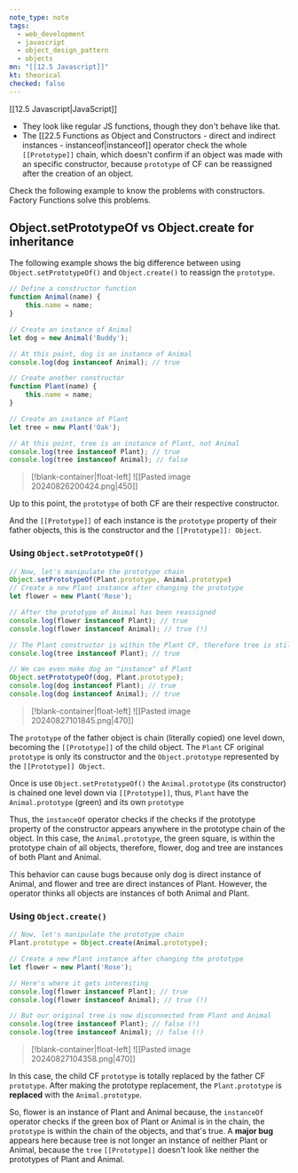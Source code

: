 ```yaml
---
note_type: note
tags:
  - web_development
  - javascript
  - object_design_pattern
  - objects
mn: "[[12.5 Javascript]]"
kt: theorical
checked: false
---
```

[[12.5 Javascript|JavaScript]]

- They look like regular JS functions, though they don't behave like that. 
- The [[22.5 Functions as Object and Constructors -  direct and indirect instances - instanceof|instanceof]] operator check the whole `[[Prototype]]` chain, which doesn't confirm if an object was made with an specific constructor, because `prototype` of CF can be reassigned after the creation of an object. 

Check the following example to know the problems with constructors. Factory Functions solve this problems. 

## Object.setPrototypeOf vs Object.create for inheritance
The following example shows the big difference between using `Object.setPrototypeOf()` and `Object.create()` to reassign the `prototype`. 

```js
// Define a constructor function
function Animal(name) {
    this.name = name;
}

// Create an instance of Animal
let dog = new Animal('Buddy');

// At this point, dog is an instance of Animal
console.log(dog instanceof Animal); // true

// Create another constructor
function Plant(name) {
    this.name = name;
}

// Create an instance of Plant
let tree = new Plant('Oak');

// At this point, tree is an instance of Plant, not Animal
console.log(tree instanceof Plant); // true
console.log(tree instanceof Animal); // false
```

>[!blank-container|float-left]
>![[Pasted image 20240826200424.png|450]]


Up to this point, the `prototype` of both CF are their respective constructor.


And the `[[Prototype]]` of each instance is the `prototype` property of their father objects, this is the constructor and the `[[Prototype]]: Object`.



### Using `Object.setPrototypeOf()`
```js
// Now, let's manipulate the prototype chain
Object.setPrototypeOf(Plant.prototype, Animal.prototype)
// Create a new Plant instance after changing the prototype
let flower = new Plant('Rose');

// After the prototype of Animal has been reassigned 
console.log(flower instanceof Plant); // true
console.log(flower instanceof Animal); // true (!)

// The Plant constructor is within the Plant CF, therefore tree is still a direct instance of Plant
console.log(tree instanceof Plant); // true

// We can even make dog an "instance" of Plant
Object.setPrototypeOf(dog, Plant.prototype);
console.log(dog instanceof Plant); // true 
console.log(dog instanceof Animal); // true
```

>[!blank-container|float-left]
![[Pasted image 20240827101845.png|470]]


The `prototype` of the father object is chain (literally copied) one level down, becoming the `[[Prototype]]` of the child object. The `Plant` CF original `prototype` is only its constructor and the `Object.prototype` represented by the `[[Prototype]] Object`. 

Once is use `Object.setPrototypeOf()` the `Animal.prototype` (its constructor) is chained one level down via `[[Prototype]]`, thus, `Plant`  have the `Animal.prototype` (green) and its own `prototype`

Thus, the `instanceOf` operator checks if the  checks if the prototype property of the constructor appears anywhere in the prototype chain of the object. In this case, the `Animal.prototype`, the green square, is within the prototype chain of all objects, therefore, flower, dog and tree are instances  of both Plant and Animal.

This behavior can cause bugs because only dog is direct instance of Animal, and flower and tree are direct instances of Plant. However, the operator thinks all objects are instances of both Animal and Plant. 


### Using `Object.create()`
```js
// Now, let's manipulate the prototype chain
Plant.prototype = Object.create(Animal.prototype);

// Create a new Plant instance after changing the prototype
let flower = new Plant('Rose');

// Here's where it gets interesting
console.log(flower instanceof Plant); // true
console.log(flower instanceof Animal); // true (!)

// But our original tree is now disconnected from Plant and Animal
console.log(tree instanceof Plant); // false (!)
console.log(tree instanceof Animal); // false (!)
```

>[!blank-container|float-left]
![[Pasted image 20240827104358.png|470]]

In this case, the child CF `prototype` is totally replaced by the father CF `prototype`. After making the prototype replacement, the `Plant.prototype` is **replaced** with the `Animal.prototype`. 

So, flower is an instance of Plant and Animal because, the `instanceOf` operator checks if the green box of Plant or Animal is in the chain, the `prototype` is within the chain of the objects, and that's true. A **major bug** appears here because tree is not longer an instance of neither Plant or Animal, because the `tree` `[[Prototype]]` doesn't look like neither the prototypes of Plant and Animal. 
